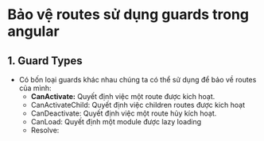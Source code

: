 # Bảo vệ routes sử dụng guards trong angular
## 1. Guard Types
- Có bốn loại guards khác nhau chúng ta có thể sử dụng để bảo về routes của mình:
	+ **CanActivate:** Quyết định việc một route được kich hoạt.
	+ CanActivateChild: Quyết định việc children routes được kich hoạt
	+ CanDeactivate: Quyết định việc một route hủy kích hoạt.
	+ CanLoad: Quyết định một module được lazy loading
	+ Resolve: 